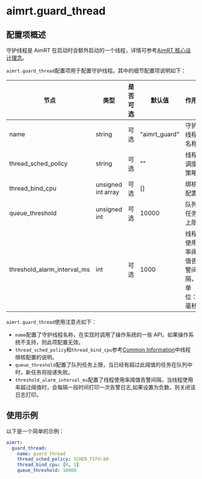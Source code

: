 # aimrt.guard_thread

## 配置项概述

守护线程是 AimRT 在启动时会额外启动的一个线程，详情可参考[AimRT 核心设计理念](../concepts/core_design.md)。

`aimrt.guard_thread`配置项用于配置守护线程。其中的细节配置项说明如下：

| 节点                        | 类型               | 是否可选 | 默认值        | 作用                                |
| --------------------------- | ------------------ | -------- | ------------- | ----------------------------------- |
| name                        | string             | 可选     | "aimrt_guard" | 守护线程名称                        |
| thread_sched_policy         | string             | 可选     | ""            | 线程调度策略                        |
| thread_bind_cpu             | unsigned int array | 可选     | []            | 绑核配置                            |
| queue_threshold             | unsigned int       | 可选     | 10000         | 队列任务上限                        |
| threshold_alarm_interval_ms | int                | 可选     | 1000          | 线程使用率阈值告警间隔， 单位：毫秒 |

`aimrt.guard_thread`使用注意点如下：

- `name`配置了守护线程名称，在实现时调用了操作系统的一些 API。如果操作系统不支持，则此项配置无效。
- `thread_sched_policy`和`thread_bind_cpu`参考[Common Information](./common.md)中线程绑核配置的说明。
- `queue_threshold`配置了队列任务上限，当已经有超过此阈值的任务在队列中时，新任务将投递失败。
- `threshold_alarm_interval_ms`配置了线程使用率阈值告警间隔，当线程使用率超过阈值时，会每隔一段时间打印一次告警日志,如果设置为负数，则关闭该日志打印。

## 使用示例

以下是一个简单的示例：

```yaml
aimrt:
  guard_thread:
    name: guard_thread
    thread_sched_policy: SCHED_FIFO:80
    thread_bind_cpu: [0, 1]
    queue_threshold: 10000
```
